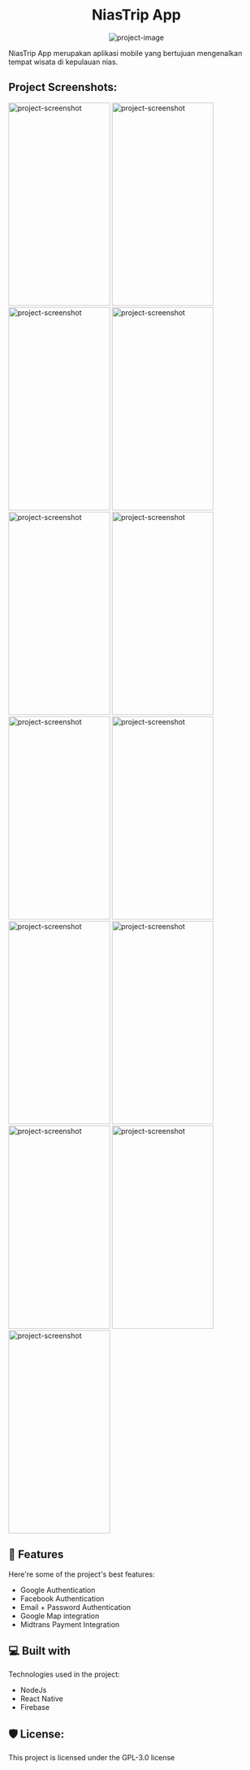 <h1 align="center" id="title">NiasTrip App</h1>

<p align="center"><img src="https://socialify.git.ci/Tiberlium/NiasTrip/image?language=1&amp;owner=1&amp;name=1&amp;stargazers=1&amp;theme=Light" alt="project-image"></p>

<p id="description">NiasTrip App merupakan aplikasi mobile yang bertujuan mengenalkan tempat wisata di kepulauan nias.</p>

<h2>Project Screenshots:</h2>

<img src="https://nstauxti.sirv.com/Screenshot%20App/Screenshot_20220810-161314_DerpLauncher.png" alt="project-screenshot" width="200" height="400/">

<img src="https://nstauxti.sirv.com/Screenshot%20App/Screenshot_20220810-161322_DerpLauncher.png" alt="project-screenshot" width="200" height="400/">

<img src="https://nstauxti.sirv.com/Screenshot%20App/Screenshot_20220810-161329_DerpLauncher.png" alt="project-screenshot" width="200" height="400/">

<img src="https://nstauxti.sirv.com/Screenshot%20App/Screenshot_20220810-161351_DerpLauncher.png" alt="project-screenshot" width="200" height="400/">

<img src="https://nstauxti.sirv.com/Screenshot%20App/Screenshot_20220810-162057_DerpLauncher.png" alt="project-screenshot" width="200" height="400/">

<img src="https://nstauxti.sirv.com/Screenshot%20App/Screenshot_20220810-162111_DerpLauncher.png" alt="project-screenshot" width="200" height="400/">

<img src="https://nstauxti.sirv.com/Screenshot%20App/Screenshot_20220810-162134_DerpLauncher.png" alt="project-screenshot" width="200" height="400/">

<img src="https://nstauxti.sirv.com/Screenshot%20App/Screenshot_20220810-162208_DerpLauncher.png" alt="project-screenshot" width="200" height="400/">

<img src="https://nstauxti.sirv.com/Screenshot%20App/Screenshot_20220810-164717_DerpLauncher.png" alt="project-screenshot" width="200" height="400/">

<img src="https://nstauxti.sirv.com/Screenshot%20App/20220810_163326.jpg" alt="project-screenshot" width="200" height="400/">

<img src="https://nstauxti.sirv.com/Screenshot%20App/2022-8-10_16-46-16.PNG" alt="project-screenshot" width="200" height="400/">

<img src="https://nstauxti.sirv.com/Screenshot%20App/2022-8-10_16-43-40.PNG" alt="project-screenshot" width="200" height="400/">

<img src="https://nstauxti.sirv.com/Screenshot%20App/2022-8-10_16-40-21.PNG" alt="project-screenshot" width="200" height="400/">

  
  
<h2>🧐 Features</h2>

Here're some of the project's best features:

*   Google Authentication
*   Facebook Authentication
*   Email + Password Authentication
*   Google Map integration
*   Midtrans Payment Integration

  
  
<h2>💻 Built with</h2>

Technologies used in the project:

*   NodeJs
*   React Native
*   Firebase

<h2>🛡️ License:</h2>

This project is licensed under the GPL-3.0 license
